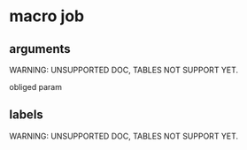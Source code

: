 macro job
=========

arguments
---------

WARNING: UNSUPPORTED DOC, TABLES NOT SUPPORT YET.

obliged param

labels
------

WARNING: UNSUPPORTED DOC, TABLES NOT SUPPORT YET.
